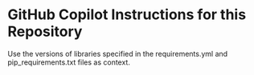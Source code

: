 # GitHub Copilot Instructions for this Repository

Use the versions of libraries specified in the requirements.yml and 
pip_requirements.txt files as context.  
